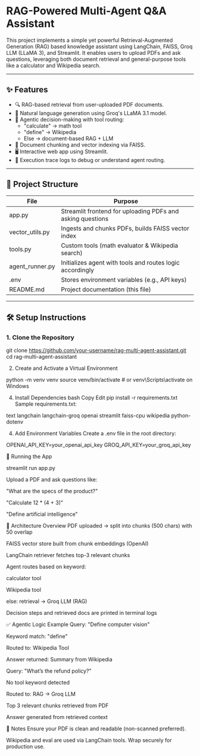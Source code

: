 # RAG-Powered Multi-Agent Q&A Assistant

This project implements a simple yet powerful Retrieval-Augmented Generation (RAG) based knowledge assistant using LangChain, FAISS, Groq LLM (LLaMA 3), and Streamlit. It enables users to upload PDFs and ask questions, leveraging both document retrieval and general-purpose tools like a calculator and Wikipedia search.

---

## ✨ Features

- 🔍 RAG-based retrieval from user-uploaded PDF documents.
- 🤖 Natural language generation using Groq's LLaMA 3.1 model.
- 🧠 Agentic decision-making with tool routing:
  - "calculate" → math tool
  - "define" → Wikipedia
  - Else → document-based RAG + LLM
- 📄 Document chunking and vector indexing via FAISS.
- 🖥️ Interactive web app using Streamlit.
- 📜 Execution trace logs to debug or understand agent routing.

---

## 📁 Project Structure

| File            | Purpose                                                       |
|-----------------|---------------------------------------------------------------|
| app.py          | Streamlit frontend for uploading PDFs and asking questions    |
| vector_utils.py | Ingests and chunks PDFs, builds FAISS vector index            |
| tools.py        | Custom tools (math evaluator & Wikipedia search)              |
| agent_runner.py | Initializes agent with tools and routes logic accordingly     |
| .env            | Stores environment variables (e.g., API keys)                 |
| README.md       | Project documentation (this file)                             |

---

## 🛠️ Setup Instructions

### 1. Clone the Repository


git clone https://github.com/your-username/rag-multi-agent-assistant.git
cd rag-multi-agent-assistant

2. Create and Activate a Virtual Environment

python -m venv venv
source venv/bin/activate  # or venv\Scripts\activate on Windows

4. Install Dependencies
bash
Copy
Edit
pip install -r requirements.txt
Sample requirements.txt:

text
langchain
langchain-groq
openai
streamlit
faiss-cpu
wikipedia
python-dotenv

4. Add Environment Variables
Create a .env file in the root directory:


OPENAI_API_KEY=your_openai_api_key
GROQ_API_KEY=your_groq_api_key

🚀 Running the App

streamlit run app.py

Upload a PDF and ask questions like:

"What are the specs of the product?"

"Calculate 12 * (4 + 3)"

"Define artificial intelligence"

🧠 Architecture Overview
PDF uploaded → split into chunks (500 chars) with 50 overlap

FAISS vector store built from chunk embeddings (OpenAI)

LangChain retriever fetches top-3 relevant chunks

Agent routes based on keyword:

calculator tool

Wikipedia tool

else: retrieval → Groq LLM (RAG)

Decision steps and retrieved docs are printed in terminal logs

✅ Agentic Logic Example
Query: "Define computer vision"

Keyword match: "define"

Routed to: Wikipedia Tool

Answer returned: Summary from Wikipedia

Query: "What’s the refund policy?"

No tool keyword detected

Routed to: RAG → Groq LLM

Top 3 relevant chunks retrieved from PDF

Answer generated from retrieved context

📌 Notes
Ensure your PDF is clean and readable (non-scanned preferred).

Wikipedia and eval are used via LangChain tools. Wrap securely for production use.
